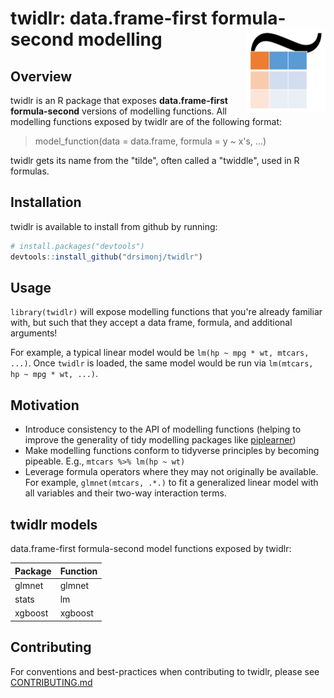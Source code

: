 
<!-- README.md is generated from README.Rmd. Please edit that file -->
twidlr: data.frame-first formula-second modelling <img src="man/figures/logo.png" align="right" />
==================================================================================================

Overview
--------

twidlr is an R package that exposes **data.frame-first formula-second** versions of modelling functions. All modelling functions exposed by twidlr are of the following format:

> model\_function(data = data.frame, formula = y ~ x's, ...)

twidlr gets its name from the "tilde", often called a "twiddle", used in R formulas.

Installation
------------

twidlr is available to install from github by running:

``` r
# install.packages("devtools")
devtools::install_github("drsimonj/twidlr")
```

Usage
-----

`library(twidlr)` will expose modelling functions that you're already familiar with, but such that they accept a data frame, formula, and additional arguments!

For example, a typical linear model would be `lm(hp ~ mpg * wt, mtcars, ...)`. Once `twidlr` is loaded, the same model would be run via `lm(mtcars, hp ~ mpg * wt, ...)`.

Motivation
----------

-   Introduce consistency to the API of modelling functions (helping to improve the generality of tidy modelling packages like [piplearner](https://github.com/drsimonj/pipelearner))
-   Make modelling functions conform to tidyverse principles by becoming pipeable. E.g., `mtcars %>% lm(hp ~ wt)`
-   Leverage formula operators where they may not originally be available. For example, `glmnet(mtcars, .*.)` to fit a generalized linear model with all variables and their two-way interaction terms.

twidlr models
-------------

data.frame-first formula-second model functions exposed by twidlr:

| Package | Function |
|:--------|:---------|
| glmnet  | glmnet   |
| stats   | lm       |
| xgboost | xgboost  |

Contributing
------------

For conventions and best-practices when contributing to twidlr, please see [CONTRIBUTING.md](https://github.com/drsimonj/twidlr/blob/master/CONTRIBUTING.md)
